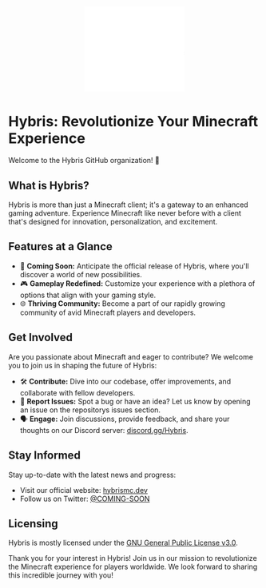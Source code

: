 <div align="center">
  <img src="logo.png" alt="Hybris Logo" width="200">
</div>

# Hybris: Revolutionize Your Minecraft Experience

Welcome to the Hybris GitHub organization! 🚀

## What is Hybris?

Hybris is more than just a Minecraft client; it's a gateway to an enhanced gaming adventure. Experience Minecraft like never before with a client that's designed for innovation, personalization, and excitement.

## Features at a Glance

- 🌟 **Coming Soon:** Anticipate the official release of Hybris, where you'll discover a world of new possibilities.
- 🎮 **Gameplay Redefined:** Customize your experience with a plethora of options that align with your gaming style.
- 🌐 **Thriving Community:** Become a part of our rapidly growing community of avid Minecraft players and developers.

## Get Involved

Are you passionate about Minecraft and eager to contribute? We welcome you to join us in shaping the future of Hybris:

- 🛠️ **Contribute:** Dive into our codebase, offer improvements, and collaborate with fellow developers.
- 🐛 **Report Issues:** Spot a bug or have an idea? Let us know by opening an issue on the repositorys issues section.
- 🗣️ **Engage:** Join discussions, provide feedback, and share your thoughts on our Discord server: [discord.gg/Hybris](https://discord.gg/Hybris).

## Stay Informed

Stay up-to-date with the latest news and progress:

- Visit our official website: [hybrismc.dev](https://hybrismc.dev)
- Follow us on Twitter: [@COMING-SOON](https://x.com/)

## Licensing

Hybris is mostly licensed under the [GNU General Public License v3.0](../LICENSE).

Thank you for your interest in Hybris! Join us in our mission to revolutionize the Minecraft experience for players worldwide. We look forward to sharing this incredible journey with you!
